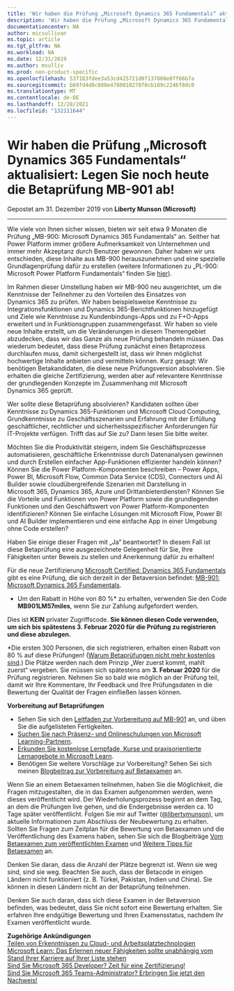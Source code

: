 ```yaml
---
title: 'Wir haben die Prüfung „Microsoft Dynamics 365 Fundamentals“ aktualisiert: Legen Sie noch heute die Betaprüfung MB-901 ab! | Microsoft-Dokumentation'
description: 'Wir haben die Prüfung „Microsoft Dynamics 365 Fundamentals“ aktualisiert: Legen Sie noch heute die Betaprüfung MB-901 ab!'
documentationcenter: NA
author: micsullivan
ms.topic: article
ms.tgt_pltfrm: NA
ms.workload: NA
ms.date: 12/31/2019
ms.author: msulliv
ms.prod: non-product-specific
ms.openlocfilehash: 537183fdee3a53cd425721d0f137808e0ff66b7a
ms.sourcegitcommit: b69fd4d0c808e4780010278f0cb189c2246f8dc0
ms.translationtype: MT
ms.contentlocale: de-DE
ms.lasthandoff: 12/28/2021
ms.locfileid: "132111644"
---
```

# <a name="weve-updated-microsoft-dynamics-365-fundamentals-exam-take-the-mb-901-beta-exam-today"></a>Wir haben die Prüfung „Microsoft Dynamics 365 Fundamentals“ aktualisiert: Legen Sie noch heute die Betaprüfung MB-901 ab!

Gepostet am 31. Dezember 2019 von **Liberty Munson (Microsoft)**

___

Wie viele von Ihnen sicher wissen, bieten wir seit etwa 9 Monaten die Prüfung „MB-900: Microsoft Dynamics 365 Fundamentals“ an. Seither hat Power Platform immer größere Aufmerksamkeit von Unternehmen und immer mehr Akzeptanz durch Benutzer gewonnen. Daher haben wir uns entschieden, diese Inhalte aus MB-900 herauszunehmen und eine spezielle Grundlagenprüfung dafür zu erstellen (weitere Informationen zu „PL-900: Microsoft Power Platform Fundamentals“ finden Sie [hier](https://docs.microsoft.com/learn/certifications/exams/pl-900?WT.mc_id=msignitethetour2019_PL900blog_cert_examspl900-blog-wwl)).

Im Rahmen dieser Umstellung haben wir MB-900 neu ausgerichtet, um die Kenntnisse der Teilnehmer zu den Vorteilen des Einsatzes von Dynamics 365 zu prüfen. Wir haben beispielsweise Kenntnisse zu Integrationsfunktionen und Dynamics 365-Berichtfunktionen hinzugefügt und Ziele wie Kenntnisse zu Kundenbindungs-Apps und zu F+O-Apps erweitert und in Funktionsgruppen zusammengefasst. Wir haben so viele neue Inhalte erstellt, um die Veränderungen in diesem Themengebiet abzudecken, dass wir das Ganze als neue Prüfung behandeln müssen. Das wiederum bedeutet, dass diese Prüfung zunächst einen Betaprozess durchlaufen muss, damit sichergestellt ist, dass wir Ihnen möglichst hochwertige Inhalte anbieten und vermitteln können. Kurz gesagt: Wir benötigen Betakandidaten, die diese neue Prüfungsversion absolvieren. Sie erhalten die gleiche Zertifizierung, werden aber auf relevantere Kenntnisse der grundlegenden Konzepte im Zusammenhang mit Microsoft Dynamics 365 geprüft.

Wer sollte diese Betaprüfung absolvieren? Kandidaten sollten über Kenntnisse zu Dynamics 365-Funktionen und Microsoft Cloud Computing, Grundkenntnisse zu Geschäftsszenarien und Erfahrung mit der Erfüllung geschäftlicher, rechtlicher und sicherheitsspezifischer Anforderungen für IT-Projekte verfügen. Trifft das auf Sie zu? Dann lesen Sie bitte weiter.

Möchten Sie die Produktivität steigern, indem Sie Geschäftsprozesse automatisieren, geschäftliche Erkenntnisse durch Datenanalysen gewinnen und durch Erstellen einfacher App-Funktionen effizienter handeln können? Können Sie die Power Platform-Komponenten beschreiben – Power Apps, Power BI, Microsoft Flow, Common Data Service (CDS), Connectors und AI Builder sowie cloudübergreifende Szenarien mit Darstellung in Microsoft 365, Dynamics 365, Azure und Drittanbieterdiensten? Können Sie die Vorteile und Funktionen von Power Platform sowie die grundlegenden Funktionen und den Geschäftswert von Power Platform-Komponenten identifizieren? Können Sie einfache Lösungen mit Microsoft Flow, Power BI und AI Builder implementieren und eine einfache App in einer Umgebung ohne Code erstellen?

Haben Sie einige dieser Fragen mit „Ja“ beantwortet? In diesem Fall ist diese Betaprüfung eine ausgezeichnete Gelegenheit für Sie, Ihre Fähigkeiten unter Beweis zu stellen und Anerkennung dafür zu erhalten!

Für die neue Zertifizierung [Microsoft Certified: Dynamics 365 Fundamentals](https://docs.microsoft.com/learn/certifications/d365-fundamentals?WT.mc_id=mb901_mb901blog_cert_dyanmicsfundamentals-blog-wwl) gibt es eine Prüfung, die sich derzeit in der Betaversion befindet: [MB-901: Microsoft Dynamics 365 Fundamentals](https://docs.microsoft.com/learn/certifications/exams/mb-901?WT.mc_id=mb901_mb901blog_cert_exammb901-blog-wwl).

- Um den Rabatt in Höhe von 80 %* zu erhalten, verwenden Sie den Code **MB901LM57miles**, wenn Sie zur Zahlung aufgefordert werden.

Dies ist **KEIN** privater Zugriffscode. **Sie können diesen Code verwenden, um sich bis spätestens 3. Februar 2020 für die Prüfung zu registrieren und diese abzulegen.**

*Die ersten 300 Personen, die sich registrieren, erhalten einen Rabatt von 80 % auf diese Prüfungen! ([Warum Betaprüfungen nicht mehr kostenlos sind](https://www.microsoft.com/en-us/learning/community-blog-post.aspx?BlogId=8&Id=374922).) Die Plätze werden nach dem Prinzip „Wer zuerst kommt, mahlt zuerst“ vergeben. Sie müssen sich spätestens am **3. Februar 2020** für die Prüfung registrieren. Nehmen Sie so bald wie möglich an der Prüfung teil, damit wir Ihre Kommentare, Ihr Feedback und Ihre Prüfungsdaten in die Bewertung der Qualität der Fragen einfließen lassen können.

**Vorbereitung auf Betaprüfungen**

- Sehen Sie sich den [Leitfaden zur Vorbereitung auf MB-901](https://docs.microsoft.com/learn/certifications/exams/mb-901?WT.mc_id=mb901_mb901blog_cert_exammb901-blog-wwl) an, und üben Sie die aufgelisteten Fertigkeiten.
- [Suchen Sie nach Präsenz- und Onlineschulungen von Microsoft Learning-Partnern](https://www.microsoft.com/learning/course-list.aspx).
- [Erkunden Sie kostenlose Lernpfade, Kurse und praxisorientierte Lernangebote in Microsoft Learn](https://docs.microsoft.com/learn/browse/).
- Benötigen Sie weitere Vorschläge zur Vorbereitung? Sehen Sei sich meinen [Blogbeitrag zur Vorbereitung auf Betaexamen](https://www.microsoft.com/en-us/learning/community-blog-post.aspx?BlogId=8&Id=374544) an.

Wenn Sie an einem Betaexamen teilnehmen, haben Sie die Möglichkeit, die Fragen mitzugestalten, die in das Examen aufgenommen werden, wenn dieses veröffentlicht wird. Der Wiederholungsprozess beginnt an dem Tag, an dem die Prüfungen live gehen, und die Endergebnisse werden ca. 10 Tage später veröffentlicht. Folgen Sie mir auf Twitter ([@libertymunson](https://twitter.com/LibertyMunson)), um aktuelle Informationen zum Abschluss der Neubewertung zu erhalten. Sollten Sie Fragen zum Zeitplan für die Bewertung von Betaexamen und die Veröffentlichung des Examens haben, sehen Sie sich die Blogbeiträge [Vom Betaexamen zum veröffentlichten Examen](https://www.microsoft.com/en-us/learning/community-blog-post.aspx?BlogId=8&Id=374675) und [Weitere Tipps für Betaexamen](https://www.microsoft.com/en-us/learning/community-blog-post.aspx?BlogId=8&Id=374723) an.

Denken Sie daran, dass die Anzahl der Plätze begrenzt ist. Wenn sie weg sind, sind sie weg. Beachten Sie auch, dass der Betacode in einigen Ländern nicht funktioniert (z. B. Türkei, Pakistan, Indien und China). Sie können in diesen Ländern nicht an der Betaprüfung teilnehmen.

Denken Sie auch daran, dass sich diese Examen in der Betaversion befinden, was bedeutet, dass Sie nicht sofort eine Bewertung erhalten. Sie erfahren Ihre endgültige Bewertung und Ihren Examensstatus, nachdem Ihr Examen veröffentlicht wurde.

**Zugehörige Ankündigungen**  
[Teilen von Erkenntnissen zu Cloud- und Arbeitsplatztechnologien](https://docs.microsoft.com/learn/certifications/posts/share-your-insights-on-cloud-and-workplace-technologies)  
[Microsoft Learn: Das Erlernen neuer Fähigkeiten sollte unabhängig vom Stand Ihrer Karriere auf Ihrer Liste stehen](https://www.microsoft.com/en-us/learning/community-blog-post.aspx?BlogId=8&Id=375277)  
[Sind Sie Microsoft 365 Developer? Zeit für eine Zertifizierung!](https://www.microsoft.com/en-us/learning/community-blog-post.aspx?BlogId=8&Id=375253)  
[Sind Sie Microsoft 365 Teams-Administrator? Erbringen Sie jetzt den Nachweis!](https://docs.microsoft.com/learn/certifications/posts/are-you-a-microsoft-365-teams-administrator)